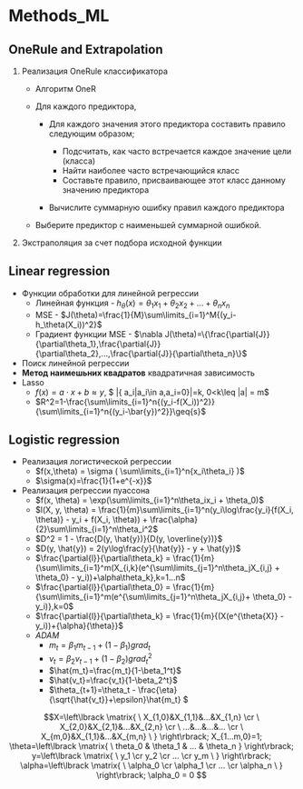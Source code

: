 # Methods_ML
## OneRule and Extrapolation
1. Реализация OneRule классификатора
    + Алгоритм OneR
    + Для каждого предиктора,
        + Для каждого значения этого предиктора составить правило следующим образом;
            + Подсчитать, как часто встречается каждое значение цели (класса)
            + Найти наиболее часто встречающийся класс
            + Составьте правило, присваивающее этот класс данному значению предиктора

        + Вычислите суммарную ошибку правил каждого предиктора

    + Выберите предиктор с наименьшей суммарной ошибкой.

2. Экстраполяция за счет подбора исходной функции
## Linear regression
- Функции обработки для линейной регрессии
    - Линейная функция - $h_\theta(x)=\theta_1x_1 + \theta_2x_2 + ... + \theta_nx_n$
    - MSE - $J(\theta)=\frac{1}{M}\sum\limits_{i=1}^M{(y_i-h_\theta(X_i))^2}$
    - Градиент функции MSE - $\nabla J(\theta)=\{\frac{\partial{J}}{\partial\theta_1},\frac{\partial{J}}{\partial\theta_2},...,\frac{\partial{J}}{\partial\theta_n}\}$
- Поиск линейной регрессии 
- **Метод наимешьних квадратов** квадратичная зависимость
- Lasso
    - $f(x)=a\cdot x+b \approx y$, $ |\{ a_i|a_i\in a,a_i=0\}|=k, 0<k\leq |a| = m$
    - $R^2=1-\frac{\sum\limits_{i=1}^n{(y_i-f(X_i))^2}}{\sum\limits_{i=1}^n{(y_i-\bar{y})^2}}\geq{s}$
## Logistic regression
- Реализация логистической регрессии
    - $f(x,\theta) = \sigma ( \sum\limits_{i=1}^n{x_i\theta_i} )$
    - $\sigma(x)=\frac{1}{1+e^{-x}}$
- Реализация регрессии пуассона
    - $f(x, \theta) = \exp(\sum\limits_{i=1}^n\theta_ix_i + \theta_0)$
    - $l(X, y, \theta) = \frac{1}{m}\sum\limits_{i=1}^n(y_i\log\frac{y_i}{f(X_i, \theta)} - y_i + f(X_i, \theta)) + \frac{\alpha}{2}\sum\limits_{i=1}^n\theta_i^2$
    - $D^2 = 1 - \frac{D(y, \hat{y})}{D(y, \overline{y})}$
    - $D(y, \hat{y}) = 2(y\log\frac{y}{\hat{y}} - y + \hat{y})$
    - $\frac{\partial{l}}{\partial\theta_k} = \frac{1}{m}{\sum\limits_{i=1}^m(X_{i,k}(e^{\sum\limits_{j=1}^n\theta_jX_{i,j} + \theta_0} - y_i))+\alpha\theta_k},k=1...n$
    - $\frac{\partial{l}}{\partial\theta_0} = \frac{1}{m}{\sum\limits_{i=1}^m(e^{\sum\limits_{j=1}^n\theta_jX_{i,j}+ \theta_0} - y_i)},k=0$	
    - $\frac{\partial{l}}{\partial\theta_k} = \frac{1}{m}{(X(e^{\theta{X}} - y_i))+{\alpha}{\theta}}$
    - *ADAM*
        - $m_t = {\beta_1}{m_{t-1}} + (1-\beta_1)grad_t$
        - $v_t = {\beta_2}{v_{t-1}} + (1-\beta_2)grad_t^2$
        - $\hat{m_t}=\frac{m_t}{1-\beta_1^t}$
        - $\hat{v_t}=\frac{v_t}{1-\beta_2^t}$
        - $\theta_{t+1}=\theta_t - \frac{\eta}{\sqrt{\hat{v_t}}+\epsilon}\hat{m_t} $

$$X=\left\lbrack \matrix{ \
    X_{1,0}&X_{1,1}&...&X_{1,n} \cr \
    X_{2,0}&X_{2,1}&...&X_{2,n} \cr \
    ...&...&...&... \cr \
    X_{m,0}&X_{1,1}&...&X_{m,n} \
} \right\rbrack;
X_{1...m,0}=1;
\theta=\left\lbrack \matrix{ \
    theta_0 & \theta_1 & ... & \theta_n     
} \right\rbrack;
y=\left\lbrack \matrix{ \
    y_1 \cr y_2 \cr ... \cr y_m \
} \right\rbrack;
\alpha=\left\lbrack \matrix{ \
    \alpha_0 \cr \alpha_1 \cr ... \cr \alpha_n \
} \right\rbrack;
\alpha_0 = 0
$$



